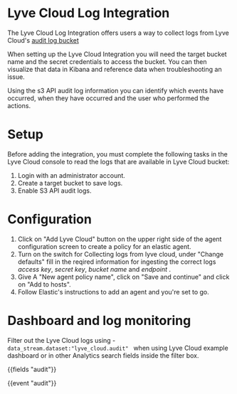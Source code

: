 # Lyve Cloud Log Integration

The Lyve Cloud Log Integration offers users a way to collect logs from Lyve Cloud's [audit log bucket](https://www.seagate.com/gb/en/services/cloud/storage/)

When setting up the Lyve Cloud Integration you will need the target bucket name and the secret credentials to access the bucket. You can then visualize that data in Kibana and reference data when troubleshooting an issue.

Using the s3 API audit log information you can identify which events have occurred, when they have occurred and the user who performed the actions. 

# Setup

Before adding the integration, you must complete the following tasks in the Lyve Cloud console to read the logs that are available in Lyve Cloud bucket:

1. Login with an administrator account.
2. Create a target bucket to save logs.
3. Enable S3 API audit logs.
# Configuration
1. Click on "Add Lyve Cloud" button on the upper right side of the agent configuration screen to create a policy for an elastic agent.
2. Turn on the switch for Collecting logs from lyve cloud, under "Change defaults" fill in the reqired information for ingesting the correct logs *access key*, *secret key*, *bucket name* and *endpoint* .
3. Give A "New agent policy name", click on "Save and continue" and click on "Add to hosts".
4. Follow Elastic's instructions to add an agent and you're set to go.
# Dashboard and log monitoring
Filter out the Lyve Cloud logs using -
```data_stream.dataset:"lyve_cloud.audit" ```
when using Lyve Cloud example dashboard or in other Analytics search fields inside the filter box.

{{fields "audit"}}

{{event "audit"}}
